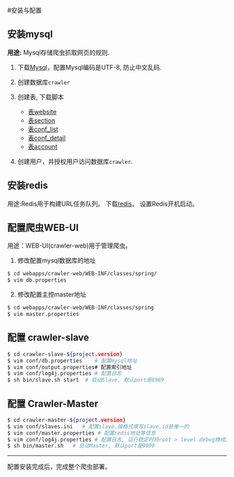 #安装与配置

## 安装mysql

**用途:** Mysql存储爬虫抓取网页的规则.

1. 下载[Mysql](http://dev.mysql.com/downloads/mysql/)，配置Mysql编码是UTF-8, 防止中文乱码.

2. 创建数据库`crawler`

3. 创建表, 下载脚本

	- [表website](./crawler_website.sql)
	- [表section](./crawler_section.sql)
	- [表conf_list](./crawler_conf_list.sql)
	- [表conf_detail](./crawler_conf_detail.sql)
	- [表account](./crawler_account.sql)

4. 创建用户，并授权用户访问数据库`crawler`.


## 安装redis
用途:Redis用于构建URL任务队列。
下载[redis](http://redis.io/download)。
设置Redis开机启动。

## 配置爬虫WEB-UI
用途：WEB-UI(crawler-web)用于管理爬虫。


1. 修改配置mysql数据库的地址

 ```bash   
 $ cd webapps/crawler-web/WEB-INF/classes/spring/
 $ vim db.properties
 ```

2. 修改配置主控master地址

```bash
$ cd webapps/crawler-web/WEB-INF/classes/spring
$ vim master.properties
```

## 配置 crawler-slave

```bash
$ cd crawler-slave-${project.version}
$ vim conf/db.properties 	# 配置mysql地址
$ vim conf/output.properties# 配置索引地址
$ vim conf/log4j.properties # 配置日志
$ sh bin/slave.sh start  # 启动Slave, 默认port是8989
```

## 配置 Crawler-Master

```bash
$ cd crawler-master-${project.version}
$ vim conf/slaves.ini   # 配置slave,按格式填写slave,id是唯一的
$ vim conf/master.properties # 配置redis地址等信息
$ vim conf/log4j.properties # 配置日志, 运行稳定时将root > level debug换成info
$ sh bin/master.sh   # 启动Master, 默认port是9999
```


---
配置安装完成后，完成整个爬虫部署。



